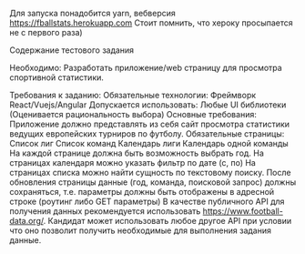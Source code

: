 Для запуска понадобится yarn, вебверсия https://fballstats.herokuapp.com
Стоит помнить, что хероку просыпается не с первого раза) 

Содержание тестового задания

Необходимо:
Разработать приложение/web страницу для просмотра спортивной статистики.
 
Требования к заданию:
Обязательные технологии: Фреймворк React/Vuejs/Angular
Допускается использовать: Любые UI библиотеки (Оценивается рациональность выбора)
Основные требования:
Приложение должно представлять из себя сайт просмотра статистики ведущих европейских турниров по футболу.
Обязательные страницы:
Список лиг
Список команд
Календарь лиги
Календарь одной команды
На каждой странице должна быть возможность выбрать год. 
На страницах календаря можно указать фильтр по дате (с, по)
На страницах списка можно найти сущность по текстовому поиску.
После обновления страницы данные (год, команда, поисковой запрос) должны сохраняться, т.е. параметры должны быть отображены в адресной строке (роутинг либо GET параметры)
В качестве публичного API для получения данных рекомендуется использовать https://www.football-data.org/. Кандидат может использовать любое другое API при условии что оно позволит получить необходимые для выполнения задания данные.
